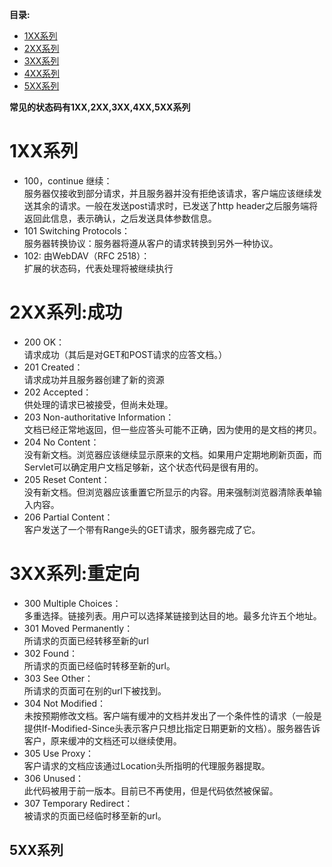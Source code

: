 **目录:**
* [1XX系列](#1XX系列)
* [2XX系列](#2XX系列:成功)
* [3XX系列](#3XX系列:重定向)
* [4XX系列](#4XX系列)
* [5XX系列](#5XX系列)

**常见的状态码有1XX,2XX,3XX,4XX,5XX系列**
# 1XX系列
*  100，continue 继续：  
服务器仅接收到部分请求，并且服务器并没有拒绝该请求，客户端应该继续发送其余的请求。一般在发送post请求时，已发送了http header之后服务端将返回此信息，表示确认，之后发送具体参数信息。
* 101 Switching Protocols：  
服务器转换协议：服务器将遵从客户的请求转换到另外一种协议。
* 102: 由WebDAV（RFC 2518）：  
扩展的状态码，代表处理将被继续执行

# 2XX系列:成功
* 200 OK：    
请求成功（其后是对GET和POST请求的应答文档。）
* 201 Created：  
请求成功并且服务器创建了新的资源
* 202 Accepted：  
供处理的请求已被接受，但尚未处理。
* 203 Non-authoritative Information：   
文档已经正常地返回，但一些应答头可能不正确，因为使用的是文档的拷贝。
* 204 No Content：  
没有新文档。浏览器应该继续显示原来的文档。如果用户定期地刷新页面，而Servlet可以确定用户文档足够新，这个状态代码是很有用的。
* 205 Reset Content：  
没有新文档。但浏览器应该重置它所显示的内容。用来强制浏览器清除表单输入内容。
* 206 Partial Content：  
客户发送了一个带有Range头的GET请求，服务器完成了它。

# 3XX系列:重定向
* 300 Multiple Choices：  
多重选择。链接列表。用户可以选择某链接到达目的地。最多允许五个地址。
* 301 Moved Permanently：  
所请求的页面已经转移至新的url
* 302 Found：  
所请求的页面已经临时转移至新的url。
* 303 See Other：  
所请求的页面可在别的url下被找到。
* 304 Not Modified：  
未按预期修改文档。客户端有缓冲的文档并发出了一个条件性的请求（一般是提供If-Modified-Since头表示客户只想比指定日期更新的文档）。服务器告诉客户，原来缓冲的文档还可以继续使用。
* 305 Use Proxy：  
客户请求的文档应该通过Location头所指明的代理服务器提取。
* 306 Unused：  
此代码被用于前一版本。目前已不再使用，但是代码依然被保留。
* 307 Temporary Redirect：  
被请求的页面已经临时移至新的url。
## 5XX系列
